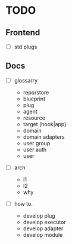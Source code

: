 # TODO

## Frontend
- [ ] std plugs

## Docs

- [ ] glossarry
    - repo/store
    - blueprint
    - plug
    - agent
    - resource
    - target (hook|app)
    - domain
    - domain adapters
    - user group
    - user auth
    - user

- [ ] arch
    - l1
    - l2
    - why
- [ ] how to.
    - develop plug
    - develop executor
    - develop adapter
    - develop module